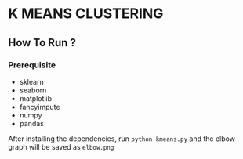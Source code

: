 # K MEANS CLUSTERING

## How To Run ?
### Prerequisite
- sklearn
- seaborn
- matplotlib
- fancyimpute
- numpy
- pandas

After installing the dependencies, run `python kmeans.py` and the elbow graph will be saved as `elbow.png`